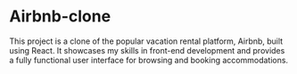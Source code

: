 # Airbnb-clone
This project is a clone of the popular vacation rental platform, Airbnb, built using React. It showcases my skills in front-end development and provides a fully functional user interface for browsing and booking accommodations.

